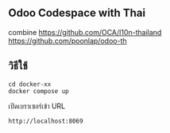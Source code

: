 Odoo Codespace with Thai
----------------
combine
https://github.com/OCA/l10n-thailand
https://github.com/poonlap/odoo-th

วิธีใช้
--------
```
cd docker-xx
docker compose up
```
เปิดเบราเซอร์เข้า URL
```
http://localhost:8069
```

